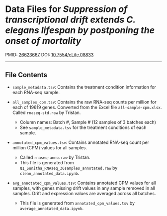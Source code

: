 # Data Files for *Suppression of transcriptional drift extends C. elegans lifespan by postponing the onset of mortality*

PMID: [26623667](http://www.ncbi.nlm.nih.gov/pubmed/26623667)
DOI: [10.7554/eLife.08833](http://dx.doi.org/10.7554/eLife.08833)

---

## File Contents
* `sample_metadata.tsv`: Contains the treatment condition information for each RNA-seq sample.

* `all_samples_cpm.tsv`: Contains the raw RNA-seq counts per million for each of 19619 genes. Converted from the Excel file `all-sample-cpm.xlsx`. Called `rnaseq-std.raw` by Tristan.
    * Column names: Batch #, Sample # (12 samples of 3 batches each)
    * See `sample_metadata.tsv` for the treatment conditions of each sample.

* `annotated_cpm_values.tsv`: Contains annotated RNA-seq count per million (CPM) values for all samples.
    * Called `rnaseq-anno.raw` by Tristan.
    * This file is generated from `Q1_Sunitha_RNAseq_36samples_annotated.raw` by `clean_annotated_data.ipynb`.

* `avg_annotated_cpm_values.tsv`: Contains annotated CPM values for all samples, with genes missing drift values in any sample removed in all samples. Drift and expression values are averaged across all batches.
    * This file is generated from `annotated_cpm_values.tsv` by `average_annotated_data.ipynb`.
